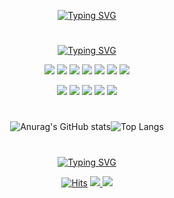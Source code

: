 <div align="center">
  
  [![Typing SVG](https://readme-typing-svg.herokuapp.com?font=Roboto+Slab&size=30&width=600&height=55&lines=Nice+to+meet+U!+Check+out+my+Github%F0%9F%92%AD)](https://git.io/typing-svg)
 
  #
  [![Typing SVG](https://readme-typing-svg.herokuapp.com?font=Roboto+Slab&size=23&lines=My+skills+%26+Studying+%26+Using)](https://git.io/typing-svg)
  
  <img src="https://img.shields.io/badge/Java-007396?style=flat-square&logo=Java&logoColor=white"/></a>
  <img src="https://img.shields.io/badge/C-A8B9CC?style=flat-square&logo=C&logoColor=white"/>
  <img src="https://img.shields.io/badge/C++-00599C?style=flat-square&logo=C++&logoColor=white"/>
  <img src="https://img.shields.io/badge/python-3776AB?style=flat-square&logo=python&logoColor=white"/>
  <img src="https://img.shields.io/badge/MySQL-4479A1?style=flat-square&logo=MySQL&logoColor=white"/>
  <img src="https://img.shields.io/badge/html-E34F26?style=flat-square&logo=html&logoColor=white"/>
  <img src="https://img.shields.io/badge/Android-3DDC84?style=flat-square&logo=Android&logoColor=white"/>
  
  <p><img src="https://img.shields.io/badge/Eclipse-2C2255?style=flat-square&logo=Eclipse&logoColor=white"/>
  <img src="https://img.shields.io/badge/Android Studio-3DDC84?style=flat-square&logo=Android Studio&logoColor=white"/>
  <img src="https://img.shields.io/badge/Visual Studio-5C2D91?style=flat-square&logo=Visual Studio&logoColor=white"/>
  <img src="https://img.shields.io/badge/Visual Studio Code-007ACC?style=flat-square&logo=Visual Studio Code&logoColor=white"/>
  <img src="https://img.shields.io/badge/PyCharm-000000?style=flat-square&logo=PyCharm&logoColor=white"/>
    
   #
  ![Anurag's GitHub stats](https://github-readme-stats.vercel.app/api?username=chojangg&show_icons=true&theme=tokyonight)![Top Langs](https://github-readme-stats.vercel.app/api/top-langs/?username=chojangg&layout=compact&theme=tokyonight)
  
   #
  [![Typing SVG](https://readme-typing-svg.demolab.com?font=Roboto+Slab&size=23&pause=1000&width=130&lines=Contact+Me)](https://git.io/typing-svg)
  
  [![Hits](https://hits.seeyoufarm.com/api/count/incr/badge.svg?url=https%3A%2F%2Fgithub.com%2Fchojangg&count_bg=%2377D2EE&title_bg=%23828687&icon=&icon_color=%23E7E7E7&title=hits&edge_flat=false)](https://hits.seeyoufarm.com)
  <a href="https://www.instagram.com/jiceon_db/"><img src="https://img.shields.io/badge/insta-E4405F?style=flat-square&logo=Instagram&logoColor=white"/>
  <a href="https://velog.io/@chojangg"><img src="https://img.shields.io/badge/Velog-3DDC84?style=flat-square&logo=Blogger&logoColor=white"/></a>

</div>
